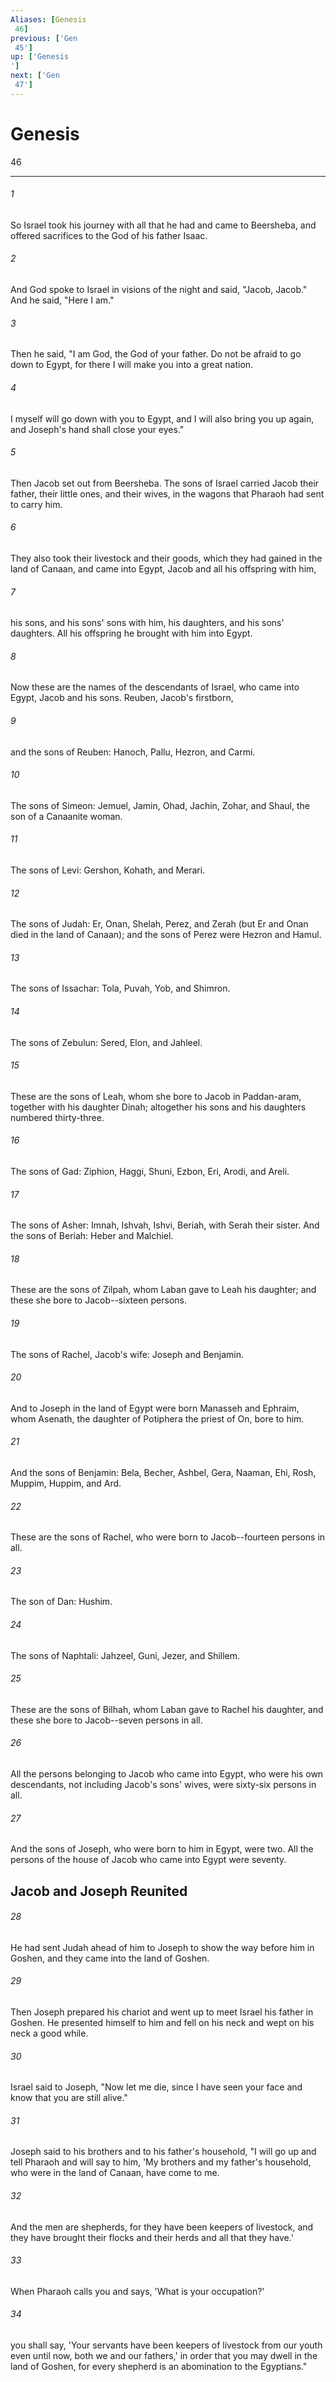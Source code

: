 ```yaml
---
Aliases: [Genesis 46]
previous: ['Gen 45']
up: ['Genesis']
next: ['Gen 47']
---
```

# Genesis 46

***
 

###### 1 
So Israel took his journey with all that he had and came to Beersheba, and offered sacrifices to the God of his father Isaac.  

###### 2 
And God spoke to Israel in visions of the night and said, "Jacob, Jacob." And he said, "Here I am."  

###### 3 
Then he said, "I am God, the God of your father. Do not be afraid to go down to Egypt, for there I will make you into a great nation.  

###### 4 
I myself will go down with you to Egypt, and I will also bring you up again, and Joseph's hand shall close your eyes."  

###### 5 
Then Jacob set out from Beersheba. The sons of Israel carried Jacob their father, their little ones, and their wives, in the wagons that Pharaoh had sent to carry him.  

###### 6 
They also took their livestock and their goods, which they had gained in the land of Canaan, and came into Egypt, Jacob and all his offspring with him,  

###### 7 
his sons, and his sons' sons with him, his daughters, and his sons' daughters. All his offspring he brought with him into Egypt.  

###### 8 
Now these are the names of the descendants of Israel, who came into Egypt, Jacob and his sons. Reuben, Jacob's firstborn,  

###### 9 
and the sons of Reuben: Hanoch, Pallu, Hezron, and Carmi.  

###### 10 
The sons of Simeon: Jemuel, Jamin, Ohad, Jachin, Zohar, and Shaul, the son of a Canaanite woman.  

###### 11 
The sons of Levi: Gershon, Kohath, and Merari.  

###### 12 
The sons of Judah: Er, Onan, Shelah, Perez, and Zerah (but Er and Onan died in the land of Canaan); and the sons of Perez were Hezron and Hamul.  

###### 13 
The sons of Issachar: Tola, Puvah, Yob, and Shimron.  

###### 14 
The sons of Zebulun: Sered, Elon, and Jahleel.  

###### 15 
These are the sons of Leah, whom she bore to Jacob in Paddan-aram, together with his daughter Dinah; altogether his sons and his daughters numbered thirty-three.  

###### 16 
The sons of Gad: Ziphion, Haggi, Shuni, Ezbon, Eri, Arodi, and Areli.  

###### 17 
The sons of Asher: Imnah, Ishvah, Ishvi, Beriah, with Serah their sister. And the sons of Beriah: Heber and Malchiel.  

###### 18 
These are the sons of Zilpah, whom Laban gave to Leah his daughter; and these she bore to Jacob--sixteen persons.  

###### 19 
The sons of Rachel, Jacob's wife: Joseph and Benjamin.  

###### 20 
And to Joseph in the land of Egypt were born Manasseh and Ephraim, whom Asenath, the daughter of Potiphera the priest of On, bore to him.  

###### 21 
And the sons of Benjamin: Bela, Becher, Ashbel, Gera, Naaman, Ehi, Rosh, Muppim, Huppim, and Ard.  

###### 22 
These are the sons of Rachel, who were born to Jacob--fourteen persons in all.  

###### 23 
The son of Dan: Hushim.  

###### 24 
The sons of Naphtali: Jahzeel, Guni, Jezer, and Shillem.  

###### 25 
These are the sons of Bilhah, whom Laban gave to Rachel his daughter, and these she bore to Jacob--seven persons in all.  

###### 26 
All the persons belonging to Jacob who came into Egypt, who were his own descendants, not including Jacob's sons' wives, were sixty-six persons in all.  

###### 27 
And the sons of Joseph, who were born to him in Egypt, were two. All the persons of the house of Jacob who came into Egypt were seventy.  ## Jacob and Joseph Reunited  

###### 28 
He had sent Judah ahead of him to Joseph to show the way before him in Goshen, and they came into the land of Goshen.  

###### 29 
Then Joseph prepared his chariot and went up to meet Israel his father in Goshen. He presented himself to him and fell on his neck and wept on his neck a good while.  

###### 30 
Israel said to Joseph, "Now let me die, since I have seen your face and know that you are still alive."  

###### 31 
Joseph said to his brothers and to his father's household, "I will go up and tell Pharaoh and will say to him, 'My brothers and my father's household, who were in the land of Canaan, have come to me.  

###### 32 
And the men are shepherds, for they have been keepers of livestock, and they have brought their flocks and their herds and all that they have.'  

###### 33 
When Pharaoh calls you and says, 'What is your occupation?'  

###### 34 
you shall say, 'Your servants have been keepers of livestock from our youth even until now, both we and our fathers,' in order that you may dwell in the land of Goshen, for every shepherd is an abomination to the Egyptians."
